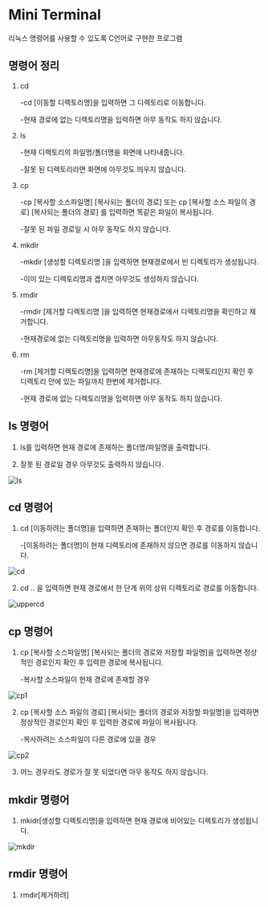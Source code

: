 # Mini Terminal
리눅스 명령어를 사용할 수 있도록 C언어로 구현한 프로그램

## 명령어 정리

1. cd
 
   -cd [이동할 디렉토리명]을 입력하면 그 디렉토리로 이동합니다.
   
   -현재 경로에 없는 디렉토리명을 입력하면 아무 동작도 하지 않습니다.
  
2. ls 
 
   -현재 디렉토리의 파일명/폴더명을 화면에 나타내줍니다.
 
   -잘못 된 디렉토리라면 화면에 아무것도 띄우지 않습니다.
 
3. cp 
 
   -cp [복사할 소스파일명] [복사되는 폴더의 경로] 또는 cp [복사할 소스 파일의 경로] [복사되는 폴더의 경로] 를 입력하면 똑같은 파일이 복사됩니다.
 
   -잘못 된 파일 경로일 시 아무 동작도 하지 않습니다.
 
4. mkdir
 
    -mkdir [생성할 디렉토리명 ]을 입력하면 현재경로에서 빈 디렉토리가 생성됩니다.
  
    -이미 있는 디렉토리명과 겹치면 아무것도 생성하지 않습니다.
 
5. rmdir
  
    -rmdir [제거할 디렉토리명 ]을 입력하면 현재경로에서 디렉토리명을 확인하고 제거합니다.
  
    -현재경로에 없는 디렉토리명을 입력하면 아무동작도 하지 않습니다.
 
 6. rm
 
    -rm [제거할 디렉토리명]을 입력하면 현재경로에 존재하는 디렉토리인지 확인 후 디렉토리 안에 있는 파일까지 한번에 제거합니다.
    
    -현재 경로에 없는 디렉토리명을 입력하면 아무 동작도 하지 않습니다.
 
## ls 명령어
1. ls를 입력하면 현재 경로에 존재하는 폴더명/파일명을 출력합니다.

2. 잘못 된 경로일 경우 아무것도 출력하지 않습니다.

![ls](https://user-images.githubusercontent.com/66424045/91551976-fe8f6300-e965-11ea-9c6e-b54e0c2179da.PNG)

 ## cd 명령어

 1. cd [이동하려는 폴더명]을 입력하면 존재하는 폴더인지 확인 후 경로를 이동합니다.

      -[이동하려는 폴더명]이 현재 디렉토리에 존재하지 않으면 경로를 이동하지 않습니다.
   
![cd](https://user-images.githubusercontent.com/66424045/91552378-aa38b300-e966-11ea-8954-249b1aefc708.PNG)



2. cd .. 을 입력하면 현재 경로에서 한 단계 위의 상위 디렉토리로 경로를 이동합니다.
  
 
![uppercd](https://user-images.githubusercontent.com/66424045/91552495-df450580-e966-11ea-82e7-29fd55b040cf.PNG)




## cp 명령어

1. cp [복사할 소스파일명] [복사되는 폴더의 경로와 저장할 파일명]을 입력하면   정상적인 경로인지 확인 후 입력한 경로에 복사됩니다.

   -복사할 소스파일이 현재 경로에 존재할 경우
  
![cp1](https://user-images.githubusercontent.com/66424045/91552578-000d5b00-e967-11ea-9132-da07598db1d6.PNG)




2.  cp [복사할 소스 파일의 경로] [복사되는 폴더의 경로와 저장할 파일명]을 입력하면 정상적인 경로인지 확인 후 입력한 경로에 파일이 복사됩니다.

    -복사하려는 소스파일이 다른 경로에 있을 경우


![cp2](https://user-images.githubusercontent.com/66424045/91552960-98a3db00-e967-11ea-814a-ac86c48ffc2c.PNG)


3. 어느 경우라도 경로가 잘 못 되었다면 아무 동작도 하지 않습니다.

## mkdir 명령어
1. mkidr[생성할 디렉토리명]을 입력하면 현재 경로에 비어있는 디렉토리가 생성됩니다.

![mkdir](https://user-images.githubusercontent.com/66424045/91553186-f33d3700-e967-11ea-9eb1-20f60fb86a7a.PNG)


## rmdir 명령어
1. rmdir[제거하려]
<!--stackedit_data:
eyJoaXN0b3J5IjpbMTkyODc4OTQwMiwtODc2NDA1MjAsLTExMD
IwMTcwNjYsNjA0MjQ2MTUsNjM1MDM1MjExLDE2MTc1ODg0NDIs
LTEzNzM2OTUxNDBdfQ==
-->